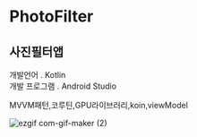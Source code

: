 # PhotoFilter

사진필터앱 
-------------


개발언어 . Kotlin   
개발 프로그램 . Android Studio   

MVVM패턴,코루틴,GPU라이브러리,koin,viewModel

   
![ezgif com-gif-maker (2)](https://im7.ezgif.com/tmp/ezgif-7-6f4ca601d153.gif)



   

